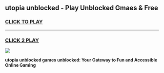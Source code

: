 
## utopia unblocked - Play Unblocked Gmaes & Free
<h3>
<a href="https://news.freeplayer.one?title=utopia_unblocked&ref=23F">CLICK TO PLAY</a></h3>
<hr>

<h3>
<a href="https://news.freeplayer.one?title=utopia_unblocked&ref=23F">CLICK 2 PLAY</a>
  
</h3>

<a href="https://news.freeplayer.one?title=utopia_unblocked&ref=23F/"><img src="https://clearcache.store/games.png"></a>


**utopia unblocked games unblocked: Your Gateway to Fun and Accessible Online Gaming**
